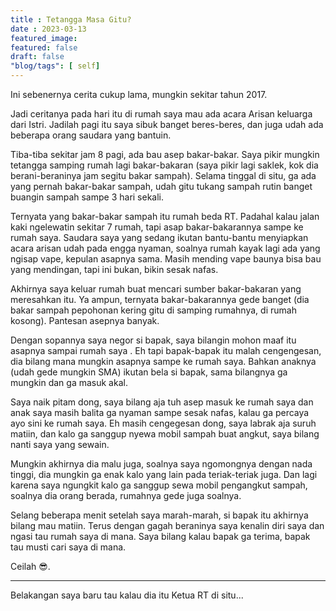 ```yaml
---
title : Tetangga Masa Gitu?
date : 2023-03-13
featured_image: 
featured: false
draft: false
"blog/tags": [ self]
---
```


Ini sebenernya cerita cukup lama, mungkin sekitar tahun 2017.

Jadi ceritanya pada hari itu di rumah saya mau ada acara Arisan keluarga dari Istri. Jadilah pagi itu saya sibuk banget beres-beres, dan juga udah ada beberapa orang saudara yang bantuin.

Tiba-tiba sekitar jam 8 pagi, ada bau asep bakar-bakar. Saya pikir mungkin tetangga samping rumah lagi bakar-bakaran (saya pikir lagi saklek, kok dia berani-beraninya jam segitu bakar sampah). Selama tinggal di situ, ga ada yang pernah bakar-bakar sampah, udah gitu tukang sampah rutin banget buangin sampah sampe 3 hari sekali.

Ternyata yang bakar-bakar sampah itu rumah beda RT. Padahal kalau jalan kaki ngelewatin sekitar 7 rumah, tapi asap bakar-bakarannya sampe ke rumah saya. Saudara saya yang sedang ikutan bantu-bantu menyiapkan acara arisan udah pada engga nyaman, soalnya rumah kayak lagi ada yang ngisap vape, kepulan asapnya sama. Masih mending vape baunya bisa bau yang mendingan, tapi ini bukan, bikin sesak nafas.

Akhirnya saya keluar rumah buat mencari sumber bakar-bakaran yang meresahkan itu. Ya ampun, ternyata bakar-bakarannya gede banget (dia bakar sampah pepohonan kering gitu di samping rumahnya, di rumah kosong). Pantesan asepnya banyak.

Dengan sopannya saya negor si bapak, saya bilangin mohon maaf itu asapnya sampai rumah saya . Eh tapi bapak-bapak itu malah cengengesan, dia bilang mana mungkin asapnya sampe ke rumah saya. Bahkan anaknya (udah gede mungkin SMA) ikutan bela si bapak, sama bilangnya ga mungkin dan ga masuk akal. 

Saya naik pitam dong, saya bilang aja tuh asep masuk ke rumah saya dan anak saya masih balita ga nyaman sampe sesak nafas, kalau ga percaya ayo sini ke rumah saya. Eh masih cengegesan dong, saya labrak aja suruh matiin, dan kalo ga sanggup nyewa mobil sampah buat angkut, saya bilang nanti saya yang sewain.

Mungkin akhirnya dia malu juga, soalnya saya ngomongnya dengan nada tinggi, dia mungkin ga enak kalo yang lain pada teriak-teriak juga. Dan lagi karena saya ngungkit kalo ga sanggup sewa mobil pengangkut sampah, soalnya dia orang berada, rumahnya gede juga soalnya.

Selang beberapa menit setelah saya marah-marah, si bapak itu akhirnya bilang mau matiin. Terus dengan gagah beraninya saya kenalin diri saya dan ngasi tau rumah saya di mana. Saya bilang kalau bapak ga terima, bapak tau musti cari saya di mana.

Ceilah 😎.

---

Belakangan saya baru tau kalau dia itu Ketua RT di situ...